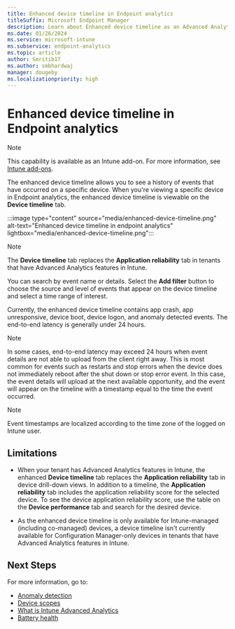 ```yaml
---
title: Enhanced device timeline in Endpoint analytics
titleSuffix: Microsoft Endpoint Manager
description: Learn about Enhanced device timeline as an Advanced Analytics feature in Intune
ms.date: 01/26/2024
ms.service: microsoft-intune
ms.subservice: endpoint-analytics
ms.topic: article
author: Smritib17
ms.author: smbhardwaj
manager: dougeby
ms.localizationpriority: high
---
```

# Enhanced device timeline in Endpoint analytics

> [!NOTE]
> This capability is available as an Intune add-on. For more information, see [Intune add-ons](../intune/fundamentals/intune-add-ons.md).

The enhanced device timeline allows you to see a history of events that have occurred on a specific device. When you're viewing a specific device in Endpoint analytics, the enhanced device timeline is viewable on the **Device timeline** tab.

:::image type="content" source="media/enhanced-device-timeline.png" alt-text="Enhanced device timeline in endpoint analytics" lightbox="media/enhanced-device-timeline.png":::

> [!NOTE]
> The **Device timeline** tab replaces the **Application reliability** tab in tenants that have Advanced Analytics features in Intune.

You can search by event name or details. Select the **Add filter** button to choose the source and level of events that appear on the device timeline and select a time range of interest.  

Currently, the enhanced device timeline contains app crash, app unresponsive, device boot, device logon, and anomaly detected events. The end-to-end latency is generally under 24 hours.  

> [!NOTE]
> In some cases, end-to-end latency may exceed 24 hours when event details are not able to upload from the client right away. This is most common for events such as restarts and stop errors when the device does not immediately reboot after the shut down or stop error event. In this case, the event details will upload at the next available opportunity, and the event will appear on the timeline with a timestamp equal to the time the event occurred.

> [!NOTE]
> Event timestamps are localized according to the time zone of the logged on Intune user.  

## Limitations

- When your tenant has Advanced Analytics features in Intune, the enhanced **Device timeline** tab replaces the **Application reliability** tab in device drill-down views. In addition to a timeline, the **Application reliability** tab includes the application reliability score for the selected device. To see the device application reliability score, use the table on the **Device performance** tab and search for the desired device.

- As the enhanced device timeline is only available for Intune-managed (including co-managed) devices, a device timeline isn't currently available for Configuration Manager-only devices in tenants that have Advanced Analytics features in Intune.

## Next Steps

For more information, go to:

- [Anomaly detection](anomaly-detection.md)
- [Device scopes](device-scopes.md)
- [What is Intune Advanced Analytics](advanced-endpoint-analytics.md)
- [Battery health](battery-health.md)
